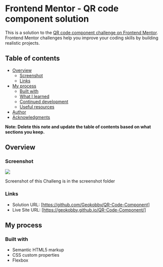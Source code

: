 # Frontend Mentor - QR code component solution

This is a solution to the [QR code component challenge on Frontend Mentor](https://www.frontendmentor.io/challenges/qr-code-component-iux_sIO_H). Frontend Mentor challenges help you improve your coding skills by building realistic projects. 

## Table of contents

- [Overview](#overview)
  - [Screenshot](#screenshot)
  - [Links](#links)
- [My process](#my-process)
  - [Built with](#built-with)
  - [What I learned](#what-i-learned)
  - [Continued development](#continued-development)
  - [Useful resources](#useful-resources)
- [Author](#author)
- [Acknowledgments](#acknowledgments)

**Note: Delete this note and update the table of contents based on what sections you keep.**

## Overview

### Screenshot

![](./screenshot.jpg)

Screenshot of this Challeng is in the screenshot folder 

### Links

- Solution URL: [https://github.com/Geokobby/QR-Code-Component]
- Live Site URL: [https://geokobby.github.io/QR-Code-Component/]

## My process

### Built with

- Semantic HTML5 markup
- CSS custom properties
- Flexbox




